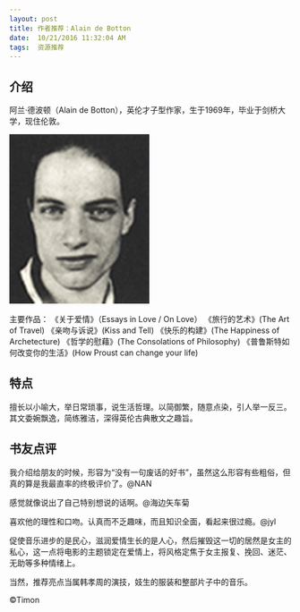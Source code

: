 ```yaml
---
layout: post
title: 作者推荐：Alain de Botton
date:  10/21/2016 11:32:04 AM 
tags:  资源推荐
---
```


##  介绍

  阿兰·德波顿（Alain de Botton），英伦才子型作家，生于1969年，毕业于剑桥大学，现住伦敦。

<p><img src="/images/al.jpg"                                    small="0" /><br /></p>

主要作品： 
《关于爱情》（Essays in Love / On Love）
《旅行的艺术》(The Art of Travel) 
《亲吻与诉说》(Kiss and Tell) 
《快乐的构建》(The Happiness of Archetecture) 
《哲学的慰藉》(The Consolations of Philosophy) 
《普鲁斯特如何改变你的生活》(How Proust can change your life) 

##  特点
  擅长以小喻大，举日常琐事，说生活哲理。以简御繁，随意点染，引人举一反三。
  其文委婉飘逸，简练雅洁，深得英伦古典散文之趣旨。


##  书友点评
我介绍给朋友的时候，形容为“没有一句废话的好书”，虽然这么形容有些粗俗，但真的算是我最直率的终极评价了。@NAN

感觉就像说出了自己特别想说的话啊。@海边矢车菊 

喜欢他的理性和口吻。认真而不乏趣味，而且知识全面，看起来很过瘾。@jyl


促使音乐进步的是民心，滋润爱情生长的是人心，然后摧毁这一切的居然是女主的私心，这一点将电影的主题锁定在爱情上，将风格定焦于女主报复、挽回、迷茫、无助等多种情绪上。

当然，推荐亮点当属韩孝周的演技，妓生的服装和整部片子中的音乐。



©Timon